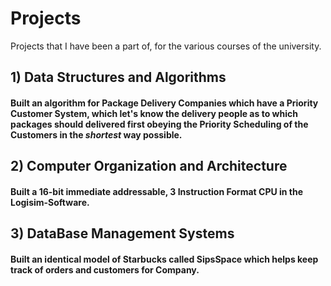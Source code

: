 # Projects
Projects that I have been a part of, for the various courses of the university.

## 1) Data Structures and Algorithms
#### Built an algorithm for Package Delivery Companies which have a **Priority Customer System**, which let's know the delivery people as to which packages should delivered first **obeying** the Priority Scheduling of the Customers in the _shortest_ way possible.

## 2) Computer Organization and Architecture
#### Built a **16-bit immediate addressable**, **3 Instruction Format** CPU in the Logisim-Software.

## 3) DataBase Management Systems
#### Built an identical model of **Starbucks** called **SipsSpace** which helps keep track of orders and customers for Company.
